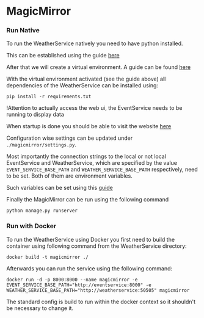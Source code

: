 # MagicMirror


### Run Native

To run the WeatherService natively you need to have python installed.

This can be established using the guide [here](https://realpython.com/installing-python/)

After that we will create a virtual environment. A guide can be found [here](https://www.freecodecamp.org/news/how-to-setup-virtual-environments-in-python/)

With the virtual environment activated (see the guide above) all dependencies of the WeatherService can be installed using:

`pip install -r requirements.txt`

!Attention to actually access the web ui, the EventService needs to be running to display data

When startup is done you should be able to visit the website [here](http://127.0.0.1:8000/magicui)

Configuration wise settings can be updated under `./magicmirror/settings.py`. 

Most importantly the connection strings to the local or not local EventService and WeatherService, which are specified by the value `EVENT_SERVICE_BASE_PATH` and `WEATHER_SERVICE_BASE_PATH` respectively, need to be set. Both of them are environment variables.

Such variables can be set using this [guide](https://www.twilio.com/blog/2017/01/how-to-set-environment-variables.html)


Finally the MagicMirror can be run using the following command

`python manage.py runserver`

### Run with Docker
To run the WeatherService using Docker you first need to build the container using following command from the WeatherService directory:

`docker build -t magicmirror ./`

Afterwards you can run the service using the following command:

`docker run -d -p 8000:8000 --name magicmirror -e EVENT_SERVICE_BASE_PATH="http://eventservice:8000" -e WEATHER_SERVICE_BASE_PATH="http://weatherservice:50505" magicmirror`

The standard config is build to run within the docker context so it shouldn't be necessary to change it.